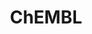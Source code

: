 ---
bigquery: https://console.cloud.google.com/bigquery?p=patents-public-data&d=ebi_chembl&page=dataset
citation: '"The ChEMBL database in 2017." Anna Gaulton, Anne Hersey, Michał Nowotka,
  A Patrícia Bento, Jon Chambers, David Mendez, Prudence Mutowo, Francis Atkinson,
  Louisa J Bellis, Elena Cibrián-Uhalte, Mark Davies, Nathan Dedman, Anneli Karlsson,
  María Paula Magariños, John P Overington, George Papadatos, Ines Smit, Andrew R
  Leach Nucleic acids Research (2017) 45 (Database Issue), D945-D954'
contributors: European Bioinformatics Institute
cost: None
description: ChEMBL Data is a manually curated database of small molecules used in
  drug discovery, including information about existing patented drugs.
documentation: 'schema: https://www.ebi.ac.uk/chembl/db_schema


  '
last_edit: 04/09/2022, 04:56:09
location: https://console.cloud.google.com/marketplace/product/google_patents_public_datasets/chembl
maintained_by: EMBL-EBI, an outstation of European Molecular Biology Laboratory
related_publications: '

  ChEMBL: towards direct deposition of bioassay data.


  Mendez D, Gaulton A, Bento AP, Chambers J, De Veij M, Félix E, Magariños MP, Mosquera
  JF, Mutowo P, Nowotka M, Gordillo-Marañón M, Hunter F, Junco L, Mugumbate G, Rodriguez-Lopez
  M, Atkinson F, Bosc N, Radoux CJ, Segura-Cabrera A, Hersey A, Leach AR.


  — Nucleic Acids Res. 2019; 47(D1):D930-D940. doi: 10.1093/nar/gky1075

  '
schema_fields:
- met_id
- tid
- caloha_id
- ddd_value
- ddd_id
- active_molregno
- actsm_id
- level2_description
- acd_logd
- cx_logp
- src_id
- published_type
- mw_monoisotopic
- doc_id
- frac_code
- protein_class_id
- normal_range_max
- issue
- parent_molregno
- mol_irac_id
- target_desc
- num_alerts
- standard_inchi_key
- cellosaurus_id
- comp_class_id
- dosage_form
- parameter_value
- mc_target_accession
- hrac_code
- short_name
- updated_on
- accession
- canonical_smiles
- pubmed_id
- lle
- parent_id
- parenteral
- mol_hrac_id
- activity_id
- assay_organism
- enzyme_tid
- warning_country
- cell_id
- irac_class_id
- smarts
- as_id
- patent_expire_date
- frac_class_id
- acd_most_apka
- variant_id
- class_type
- curated_by
- max_phase_for_ind
- alogp
- cx_most_bpka
- co_stem_id
- uo_units
- usan_substem
- l7
- research_stem
- ref_type
- standard_flag
- protein_class_desc
- l6
- target_type
- standard_inchi
- description
- parent_type
- log_id
- source
- who_name
- cell_source_tissue
- last_active
- pref_name
- published_units
- units
- compound_name
- polymer_flag
- ass_cls_map_id
- hba_lipinski
- assay_tissue
- targcomp_id
- selectivity_comment
- efo_term
- syn_type
- domain_type
- publication_number
- src_short_name
- dosed_ingredient
- cl_lincs_id
- activity_count
- toid
- assay_desc
- set_name
- level2
- clo_id
- res_stem_id
- ddd_comment
- related_tid
- standard_value
- volume
- creation_date
- value
- level3_description
- subgroup
- cell_source_tax_id
- inorganic_flag
- assay_type
- ridx
- structure_type
- relationship_desc
- updated_by
- chirality
- relationship
- aspect
- homologue
- data_validity_comment
- drugind_id
- biocomp_id
- first_page
- full_molformula
- assay_category
- atc_code
- num_lipinski_ro5_violations
- warning_description
- molsyn_id
- binding_site_comment
- assay_tax_id
- potential_duplicate
- published_relation
- delist_flag
- assay_cell_type
- bto_id
- protclasssyn_id
- direct_interaction
- mecref_id
- tbl
- compd_id
- warning_class
- prediction_method
- predbind_id
- component_id
- usan_stem_id
- hrac_class_id
- curation_comment
- relation
- therapeutic_flag
- previous_company
- upper_value
- comments
- acd_most_bpka
- major_class
- helm_notation
- class_level
- availability_type
- confidence_score
- mol_frac_id
- mec_id
- level1_description
- idx
- l2
- aromatic_rings
- applicant_full_name
- stat
- assay_subcellular_fraction
- formulation_id
- alert_set_id
- stem
- ddd_admr
- warning_id
- strength
- usan_year
- stem_class
- sei
- definition
- src_description
- src_compound_id
- domain_id
- irac_code
- metabolite_record_id
- max_phase
- efo_id
- warning_year
- doi
- ref_id
- name
- l4
- level4
- published_value
- assay_strain
- db_source
- organism
- result_flag
- approval_date
- db_version
- authors
- site_id
- level3
- molecular_mechanism
- sequence_md5sum
- l1
- ddd_units
- indref_id
- downgraded
- compsyn_id
- withdrawn_reason
- ref_url
- warnref_id
- job_id
- qed_weighted
- parameter_type
- bao_format
- start_position
- molecular_species
- targrel_id
- source_domain_id
- domain_description
- first_in_class
- cell_name
- target_mapping
- hbd
- disease_efficacy
- patent_use_code
- metref_id
- route
- cx_logd
- standard_relation
- substrate_record_id
- drug_product_flag
- topical
- rtb
- country
- component_type
- patent_no
- l8
- chembl_id
- entity_id
- l3
- warning_type
- standard_text_value
- pathway_key
- drug_substance_flag
- sitecomp_id
- sequence
- level1
- prod_pat_id
- innovator_company
- alert_name
- assay_test_type
- mesh_heading
- protein_class_synonym
- pchembl_value
- usan_stem
- mc_target_name
- heavy_atoms
- last_page
- type
- le
- action_type
- company
- cell_ontology_id
- alert_id
- molfile
- nda_type
- relationship_type
- mechanism_comment
- hbd_lipinski
- usan_stem_definition
- natural_product
- tax_id
- version
- product_id
- entity_type
- comp_go_id
- oral
- assay_class_id
- component_synonym
- standard_type
- src_assay_id
- cpd_str_alert_id
- prodrug
- enzyme_name
- tid_fixed
- who_extra
- bao_id
- abstract
- bao_endpoint
- withdrawn_class
- molecule_type
- molregno
- title
- compound_key
- species_group_flag
- withdrawn_country
- synonyms
- journal
- confidence
- parent_go_id
- level4_description
- assay_source
- mc_tax_id
- ap_id
- patent_id
- doc_type
- bei
- mechanism_of_action
- ingredient
- oc_id
- normal_range_min
- go_id
- cidx
- site_name
- record_id
- met_comment
- status
- l5
- mutation
- first_approval
- isoform
- qudt_units
- full_mwt
- cell_description
- rgid
- standard_upper_value
- text_value
- submission_date
- standard_units
- aidx
- chebi_par_id
- ro3_pass
- uberon_id
- label
- pathway_id
- assay_id
- indication_class
- annotation
- trade_name
- mw_freebase
- mol_atc_id
- mesh_id
- mc_target_type
- active_ingredient
- priority
- assay_param_id
- domain_name
- withdrawn_year
- cell_source_organism
- hba
- smid
- psa
- path
- end_position
- acd_logp
- black_box_warning
- met_conversion
- num_ro5_violations
- level5
- activity_comment
- ad_type
- orig_description
- cx_most_apka
- drug_record_id
- site_residues
- year
- tissue_id
- std_act_id
- mc_organism
- withdrawn_flag
shortname: chembl
tags:
- biotechnology
- health
- chemical
- bioinformatics
- medical
terms_of_use: CC BY-SA 3.0
title: ChEMBL
uuid: e232a192-965c-4ec9-904c-155b6dfe56c5
---